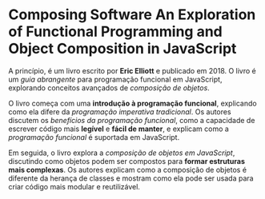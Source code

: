 # Composing Software An Exploration of Functional Programming and Object Composition in JavaScript 

A princípio, é um livro escrito por <b>Eric Elliott</b> e publicado em 2018. O livro é um <i>guia abrangente</i> para programação funcional em JavaScript, explorando conceitos avançados de <i>composição de objetos</i>.

O livro começa com uma <b>introdução à programação funcional</b>, explicando como ela difere da <i>programação imperativa tradicional</i>. Os autores discutem os <i>benefícios da programação funcional</i>, como a capacidade de escrever código mais <b>legível</b> e <b>fácil de manter</b>, e explicam como a <i>programação funcional</i> é suportada em JavaScript.

Em seguida, o livro explora a <i>composição de objetos em JavaScript</i>, discutindo como objetos podem ser compostos para <b>formar estruturas mais complexas</b>. Os autores explicam como a composição de objetos é diferente da herança de classes e mostram como ela pode ser usada para criar código mais modular e reutilizável.

